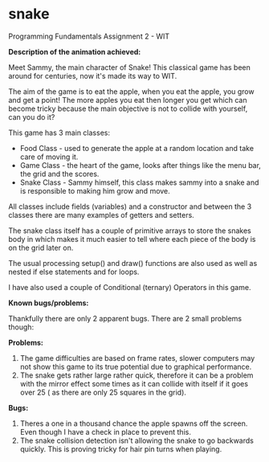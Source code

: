 # snake
Programming Fundamentals Assignment 2 - WIT

**Description of the animation achieved:**

Meet Sammy, the main character of Snake! This classical game has been around for centuries, now it's made its way to WIT.

The aim of the game is to eat the apple, when you eat the apple, you grow and get a point! The more apples you eat then longer you get which can become tricky because
the main objective is not to collide with yourself, can you do it?

This game has 3 main classes:
* Food Class - used to generate the apple at a random location and take care of moving it.
* Game Class - the heart of the game, looks after things like the menu bar, the grid and the scores.
* Snake Class - Sammy himself, this class makes sammy into a snake and is responsible to making him grow and move.

All classes include fields (variables) and a constructor and between the 3 classes there are many examples of getters and setters.

The snake class itself has a couple of primitive arrays to store the snakes body in which makes it much easier to tell where each piece of the body is on the grid later on.

The usual processing setup() and draw() functions are also used as well as nested if else statements and for loops.

I have also used a couple of Conditional (ternary) Operators in this game.

**Known bugs/problems:**

Thankfully there are only 2 apparent bugs. There are 2 small problems though:

__Problems:__
1. The game difficulties are based on frame rates, slower computers may not show this game to its true potential due to graphical performance.
2. The snake gets rather large rather quick, therefore it can be a problem with the mirror effect some times as it can collide with itself if it goes over 25 ( as there are only 25 squares in the grid).

__Bugs:__
1. Theres a one in a thousand chance the apple spawns off the screen. Even though I have a check in place to prevent this.
2. The snake collision detection isn't allowing the snake to go backwards quickly. This is proving tricky for hair pin turns when playing.
